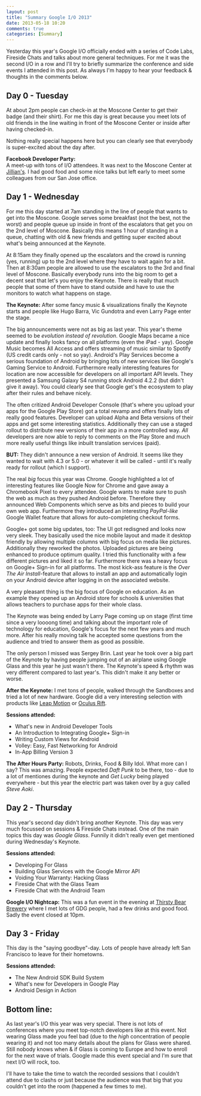 ```yaml
---
layout: post
title: "Summary Google I/O 2013"
date: 2013-05-18 10:20
comments: true
categories: [Summary]
---
```

Yesterday this year's Google I/O officially ended with a series of Code Labs, Fireside Chats and talks about more general techniques. For me it was the second I/O in a row and I'll try to briefly summarize the conference and side events I attended in this post. As always I'm happy to hear your feedback & thoughts in the comments below.
<!-- more -->
Day 0 - Tuesday
----
At about 2pm people can check-in at the Moscone Center to get their badge (and their shirt). For me this day is great because you meet lots of old friends in the line waiting in front of the Moscone Center or inside after having checked-in.

Nothing really special happens here but you can clearly see that everybody is super-excited about the day after.

**Facebook Developer Party:**  
A meet-up with tons of I/O attendees. It was next to the Moscone Center at [Jillian's](http://www.jillianssf.com/). I had good food and some nice talks but left early to meet some colleagues from our San Jose office.

Day 1 - Wednesday
---
For me this day started at 7am standing in the line of people that wants to get into the Moscone. Google serves some breakfast (not the best, not the worst) and people queue up inside in front of the escalators that get you on the 2nd level of Moscone. Basically this means 1 hour of standing in a queue, chatting with old & new friends and getting super excited about what's being announced at the Keynote.

At 8:15am they finally opened up the escalators and the crowd is running (yes, running) up to the 2nd level where they have to wait again for a bit. Then at 8:30am people are allowed to use the escalators to the 3rd and final level of Moscone. Basically everybody runs into the big room to get a decent seat that let's you enjoy the Keynote. There is really that much people that some of them have to stand outside and have to use the monitors to watch what happens on stage.

**The Keynote:**  After some fancy music & visualizations finally the Keynote starts and people like Hugo Barra, Vic Gundotra and even Larry Page enter the stage.

The big announcements were not as big as last year. This year's theme seemed to be *evolution instead of revolution*. Google Maps became a nice update and finally looks fancy on all platforms (even the iPad - yay). Google Music becomes All Access and offers streaming of music similar to Spotify (US credit cards only - not so yay). Android's Play Services become a serious foundation of Android by bringing lots of new services like Google's Gaming Service to Android. Furthermore really interesting features for location are now accessible for developers on all important API levels. They presented a Samsung Galaxy S4 running stock Android 4.2.2 (but didn't give it away). You could clearly see that Google get's the ecosystem to play after their rules and behave nicely.

The often critized Android Developer Console (that's where you upload your apps for the Google Play Store) got a total revamp and offers finally lots of really good features. Developer can upload Alpha and Beta versions of their apps and get some interesting statistics. Additionally they can use a staged rollout to distribute new versions of their app in a more controlled way. *All* developers are now able to reply to comments on the Play Store and much more really useful things like inbuilt translation services (paid).

**BUT:** They didn't announce a new version of Android. It seems like they wanted to wait with 4.3 or 5.0 - or whatever it will be called - until it's really ready for rollout (which I support).

The real *big* focus this year was Chrome. Google highlighted a lot of interesting features like Google Now for Chrome and gave away a Chromebook Pixel to every attendee. Google wants to make sure to push the web as much as they pushed Android before. Therefore they announced Web Components which serve as bits and pieces to build your own web app. Furthermore they introduced an interesting *PayPal-like* Google Wallet feature that allows for auto-completing checkout forms.

Google+ got some big updates, too: The UI got redisgned and looks now very sleek. They basically used the nice mobile layout and made it desktop friendly by allowing multiple columns with big focus on media like pictures. Additionally they reworked the photos. Uploaded pictures are being enhanced to produce optimum quality. I tried this functionality with a few different pictures and liked it so far. Furthermore there was a heavy focus on Google+ Sign-in for all platforms. The most kick-ass feature is the *Over The Air Install*-feature that allows to install an app and automatically login on your Android device after logging in on the associated website.

A very pleasant thing is the big focus of Google on education. As an example they opened up an Android store for schools & universities that allows teachers to purchase apps for their whole class.

The Keynote was being ended by Larry Page coming up on stage (first time since a very loooong time) and talking about the important role of technology for education, Google's focus for the next few years and much more. After his really moving talk he accepted some questions from the audience and tried to answer them as good as possible.

The only person I missed was Sergey Brin. Last year he took over a big part of the Keynote by having people jumping out of an airplane using Google Glass and this year he just wasn't there. The Keynote's speed & rhythm was very different compared to last year's. This didn't make it any better or worse.


**After the Keynote:** I met tons of people, walked through the Sandboxes and tried a lot of new hardware. Google did a very interesting selection with products like [Leap Motion](http://www.leapmotion.com/) or [Oculus Rift](http://www.oculusvr.com/).

**Sessions attended:**

- What's new in Android Developer Tools
- An Introduction to Integrating Google+ Sign-in
- Writing Custom Views for Android
- Volley: Easy, Fast Networking for Android
- In-App Billing Version 3

**The After Hours Party:** Robots, Drinks, Food & Billy Idol. What more can I say? This was amazing. People expected *Daft Punk* to be there, too - due to a lot of mentiones during the keynote and *Get Lucky* being played everywhere - but this year the electric part was taken over by a guy called *Steve Aoki*.

Day 2 - Thursday
--
This year's second day didn't bring another Keynote. This day was very much focussed on sessions & Fireside Chats instead. One of the main topics this day was *Google Glass*. Funnily it didn't really even get mentioned during Wednesday's Keynote.

**Sessions attended:** 
 
- Developing For Glass
- Building Glass Services with the Google Mirror API
- Voiding Your Warranty: Hacking Glass
- Fireside Chat with the Glass Team
- Fireside Chat with the Android Team

**Google I/O Nightcap:** This was a fun event in the evening at [Thirsty Bear Brewery](http://www.thirstybear.com/) where I met lots of GDG people, had a few drinks and good food. Sadly the event closed at 10pm.

Day 3 - Friday
--
This day is the "saying goodbye"-day. Lots of people have already left San Francisco to leave for their hometowns.

**Sessions attended:**  

- The New Android SDK Build System
- What's new for Developers in Google Play
- Android Design in Action

Bottom line:
---
As last year's I/O this year was very special. There is not lots of conferences where you meet top-notch developers like at this event. Not wearing Glass made you feel bad (due to the *high* concentration of people wearing it) and not too many details about the plans for Glass were shared. Still nobody knows when & if Glass is coming to Europe and how to enroll for the next wave of trials. Google made this event special and I'm sure that next I/O will rock, too.

I'll have to take the time to watch the recorded sessions that I couldn't attend due to clashs or just because the audience was that big that you couldn't get into the room (happened a few times to me).
